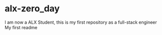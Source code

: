 # alx-zero_day
I am now a ALX Student, this is my first repository as a full-stack engineer
My first readme
